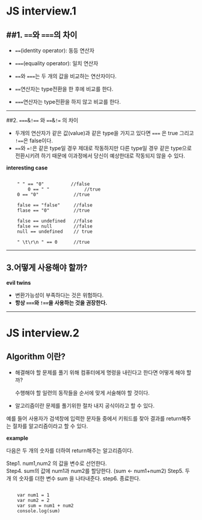 # JS interview.1



##1. `==`와 `===`의 차이 
---------------------------------------------
+ `==`(identity operator): 동등 연산자 
 
+ `===`(equality operator): 일치 연산자
 
+ `==`와 `===`는 두 개의 값을 비교하는 연산자이다.
 
+ `==`연산자는 type전환을 한 후에 비교를 한다.
 
+ `===`연산자는 type전환을 하지 않고 비교를 한다. 

---------------------------------------------

##2. `===`&`!==` 와  `==`&`!=` 의 차이 



+ 두개의 연산자가 같은 값(value)과 같은 type을 가지고 있다면 `===` 은 true 그리고 `!==`은 false이다. 
+ `==`와 `=!`은 같은 type일 경우 제대로 작동하지만 다른 type일 경우 같은 type으로 전환시키려 하기 때문에 이과정에서 당신이 예상한대로 작동되지 않을 수 있다. 

**interesting case**
<pre><code>
	" " == "0"   	    //false
        0 == " "             //true 
	0 == "0"             //true

	false == "false"     //false
	flase == "0"         //true

	false == undefined   //false
	false == null        //false
	null == undefined    // true

	" \t\r\n " == 0      //true 
</code></pre>



---------------------------------------------------------------------------------
## 3.어떻게 사용해야 할까? 
**evil twins**
+ 변환가능성이 부족하다는 것은 위험하다. 
+ **항상 `===`와 `!==`을 사용하는 것을 권장한다.**

-------------------------------------------------------------------------------
# JS interview.2

## Algorithm 이란? 

+ 해결해야 할 문제를 풀기 위해 컴퓨터에게 명령을 내린다고 한다면 어떻게 해야 할까? 

  수행해야 할 일련의 동작들을 순서에 맞게 서술해야 할 것이다. 

+ 알고리즘이란 문제를 풀기위한 절차 내지 공식이라고 할 수 있다. 


 
예를 들어 사용자가 검색창에 입력한 문자들 중에서 키워드를 찾아 결과를 return해주는 절차를 알고리즘이라고 할 수 있다.  

**example**

다음은 두 개의 숫자를 더하여 return해주는 알고리즘이다. 



Step1. num1,num2 의 값을 변수로 선언한다.  
Step4. sum의 값에 num1과 num2를 할당한다. (sum <- num1+num2)
Step5. 두 개 의 숫자를 더한 변수 sum 을 나타내준다. 
step6. 종료한다.

<pre><code>
	var num1 = 1
    var num2 = 2
    var sum = num1 + num2
    console.log(sum)
   
</code></pre>



    
    



















 






